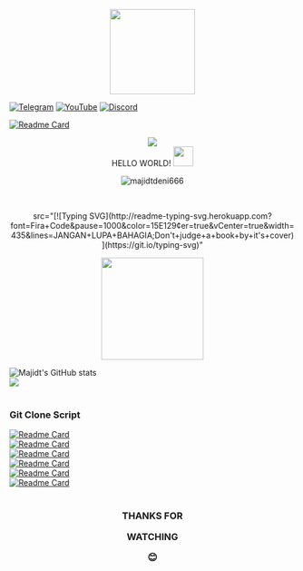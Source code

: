 <p align=center> <img src=https://github.com/majidtdeni666/majidtdeni666/blob/main/script/tenor.gif width="150" height="150" /> <br>

[![Telegram](https://img.shields.io/badge/-@majidtdeni-06adff?style=flat&logo=Telegram&logoColor=white&link=https://t.me/majidtdeni)](https://t.me/majidtdeni)
[![YouTube](https://img.shields.io/youtube/channel/views/UCuB1DJ0d1u9mkZIivlJIgCA?style=social&link=https://m.youtube.com/channel/UCuB1DJ0d1u9mkZIivlJIgCA)](https://m.youtube.com/channel/UCuB1DJ0d1u9mkZIivlJIgCA)
[![Discord](https://img.shields.io/discord/974604701725249547?label=Discord&logo=Discord&link=https://discord.gg/A3nMGawGBf)](https://discord.gg/A3nMGawGBf)

[![Readme Card](https://github-readme-stats.vercel.app/api/pin/?username=majidtdeni666&repo=majidtdeni666&theme=vision-friendly-dark)](https://github.com/majidtdeni666/majidtdeni666) <br>
<p align=center> <img src="https://profile-counter.glitch.me/majidtdeni666/count.svg" /> <br>
  HELLO WORLD! <img src="https://github.com/majidtdeni666/majidtdeni666/blob/main/script/wave.gif" width="35px"> <br>
<p align=center> <img src=https://komarev.com/ghpvc/?username=majidtdeni666 alt=majidtdeni666 /> </p> <br>

<p align=center> src="[![Typing SVG](http://readme-typing-svg.herokuapp.com?font=Fira+Code&pause=1000&color=15E129&center=true&vCenter=true&width=435&lines=JANGAN+LUPA+BAHAGIA;Don't+judge+a+book+by+it's+cover)](https://git.io/typing-svg)"
<br>
<p align=center> <img src=https://github.com/majidtdeni666/majidtdeni666/blob/main/script/Developer.gif width="180px" <br>

![Majidt's GitHub stats](https://github-readme-stats.vercel.app/api?username=majidtdeni666&show_icons=true&include_all_commits=true&theme=radical&cache_seconds=3200) <br>
<img align="center" src="https://github-readme-stats.anuraghazra1.vercel.app/api/top-langs/?username=majidtdeni666&layout=compact&theme=dark" /> <br>
<br>
### <p align=left> Git Clone Script <br>
[![Readme Card](https://github-readme-stats.vercel.app/api/pin/?username=majidtdeni666&repo=RANSOMWARE&theme=chartreuse-dark)](https://github.com/majidtdeni666/RANSOMWARE) <br>
[![Readme Card](https://github-readme-stats.vercel.app/api/pin/?username=majidtdeni666&repo=getinfo&theme=chartreuse-dark)](https://github.com/majidtdeni666/getinfo) <br>
[![Readme Card](https://github-readme-stats.vercel.app/api/pin/?username=majidtdeni666&repo=DDos&theme=chartreuse-dark)](https://github.com/majidtdeni666/DDos) <br>
[![Readme Card](https://github-readme-stats.vercel.app/api/pin/?username=majidtdeni666&repo=Welcome-Voice&theme=chartreuse-dark)](https://github.com/majidtdeni666/Welcome-Voice) <br>
[![Readme Card](https://github-readme-stats.vercel.app/api/pin/?username=majidtdeni666&repo=sh-compiler&theme=chartreuse-dark)](https://github.com/majidtdeni666/sh-compiler) <br>
[![Readme Card](https://github-readme-stats.vercel.app/api/pin/?username=majidtdeni666&repo=Python-Drawing&theme=chartreuse-dark)](https://github.com/majidtdeni666/Python-Drawing) <br>
<br>
  
### <p align=center> THANKS FOR <p align=center> WATCHING <p align=center> 😊

